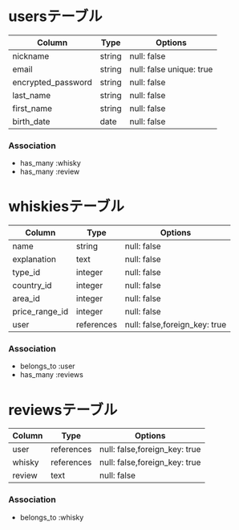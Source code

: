 # usersテーブル

| Column             | Type     | Options                  |
|--------------------|----------|--------------------------|
| nickname           | string   | null: false              |
| email              | string   | null: false  unique: true|
| encrypted_password | string   | null: false              |
| last_name          | string   | null: false              |
| first_name         | string   | null: false              |
| birth_date         | date     | null: false              |

### Association
- has_many :whisky
- has_many :review


# whiskiesテーブル

| Column             | Type     | Options                       |
|--------------------|----------|-------------------------------|
| name               | string   | null: false                   |
| explanation        | text     | null: false                   |
| type_id            | integer  | null: false                   |
| country_id         | integer  | null: false                   |
| area_id            | integer  | null: false                   |
| price_range_id     | integer  | null: false                   |
| user               |references| null: false,foreign_key: true |

### Association
- belongs_to :user
- has_many :reviews


# reviewsテーブル

| Column             | Type     | Options                       |
|--------------------|----------|-------------------------------|
| user               |references| null: false,foreign_key: true |
| whisky             |references| null: false,foreign_key: true |
| review             | text     | null: false                   |

### Association
- belongs_to :whisky



